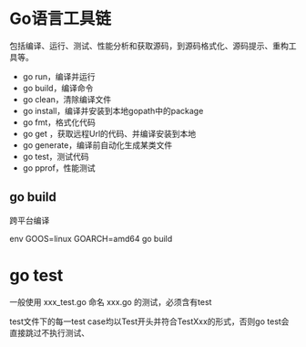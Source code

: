 # Go语言工具链

包括编译、运行、测试、性能分析和获取源码，到源码格式化、源码提示、重构工具等。

- go run，编译并运行
- go build，编译命令
- go clean，清除编译文件
- go install，编译并安装到本地gopath中的package
- go fmt，格式化代码
- go get <url>，获取远程Url的代码、并编译安装到本地
- go generate，编译前自动化生成某类文件
- go test，测试代码
- go pprof，性能测试

## go build
跨平台编译

env GOOS=linux GOARCH=amd64 go build
# go test
一般使用 xxx_test.go 命名 xxx.go 的测试，必须含有test

test文件下的每一test case均以Test开头并符合TestXxx的形式，否则go test会直接跳过不执行测试、
